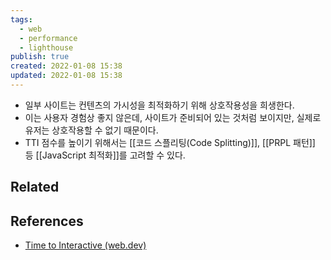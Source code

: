 ```yaml
---
tags:
  - web
  - performance
  - lighthouse
publish: true
created: 2022-01-08 15:38
updated: 2022-01-08 15:38
---
```


- 일부 사이트는 컨텐츠의 가시성을 최적화하기 위해 상호작용성을 희생한다.
- 이는 사용자 경험상 좋지 않은데, 사이트가 준비되어 있는 것처럼 보이지만, 실제로 유저는 상호작용할 수 없기 때문이다.
- TTI 점수를 높이기 위해서는 [[코드 스플리팅(Code Splitting)]], [[PRPL 패턴]] 등 [[JavaScript 최적화]]를 고려할 수 있다.

## Related

## References

- [Time to Interactive (web.dev)](https://web.dev/interactive/)